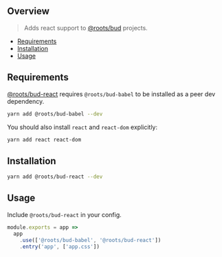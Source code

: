 ## Overview

> Adds react support to [@roots/bud]([[base]]/README.md) projects.

- [Requirements](#Requirements)
- [Installation](#Installation)
- [Usage](#Usage)

## Requirements

[@roots/bud-react]([[base]]/packages/@roots/bud-react) requires `@roots/bud-babel` to be installed as a peer dev dependency.

```sh
yarn add @roots/bud-babel --dev
```

You should also install `react` and `react-dom` explicitly:

```sh
yarn add react react-dom
```

## Installation

```sh
yarn add @roots/bud-react --dev
```

## Usage

Include `@roots/bud-react` in your config.

```js
module.exports = app =>
  app
    .use(['@roots/bud-babel', '@roots/bud-react'])
    .entry('app', ['app.css'])
```

